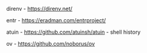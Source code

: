direnv - https://direnv.net/

entr - https://eradman.com/entrproject/

atuin - https://github.com/atuinsh/atuin - shell history

ov - https://github.com/noborus/ov
